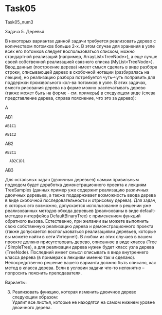 # Task05
Task05_num3

Задача 5.	Деревья


В некоторых вариантах данной задачи требуется реализовать дерево с количеством потомков больше 2-х. В этом случае для хранения в узле всех его потомков следует воспользоваться списком, можно стандартной реализаций (например, ArrayList<TreeNode<T>>), а еще лучше своей собственной реализацией связного списка (MyList<TreeNode<T>>). Ввод данных (построение дерева) имеет смысл сделать в виде разбора строки, описывающей дерево в скобочной нотации (разбиралась на лекции), но реализацию разбора потребуется чуть-чуть поправить для поддержки произвольного кол-ва потомков в узле. В этих задачах, вместо рисования дерева на форме можно распечатывать дерево (также может быть на форме - см. примеры) в следующем виде (слева представление дерева, справа пояснение, что это за дерево):

  A
  
  AB1
  
    AB1C1
  
    AB1C2
  
  AB2
  
    AB2C1
  
      AB2C1D1
  
  AB3	

Для остальных задач (двоичных деревьев) самым правильным подходом будет доработка демонстрационного проекта к лекциям TreeSamples (данных пример уже содержит реализацию различных двоичных деревьев, а также поддерживает возможность ввода дерева в виде скобочной последовательности и отрисовку дерева). Для задач, в которых это возможно, допускается использование в решении уже реализованных методов обхода деревьев (реализованы в виде default-методов интерфейса DefaultBinaryTree) с применением функций обратного вызова.
Естественно, при желании вы можете выполнить свою собственную реализацию дерева и демонстрационного проекта (также допускается воспользоваться реализациями деревьев, которые вы можете найти в сети Интернет).
В любом из этих случаев в вашем проекте должно присутствовать дерево, описанное в виде класса (Tree<T> / SimpleTree<T>), а для реализации дерева нужен будет класс узла дерева (TreeNode). Последний имеет смысл описывать в виде внутреннего класса дерева (в примерах к лекциям именно так и сделано). Непосредственно решение вашего варианта должно быть описано, как метод в класса дерева.
Если в условии задачи что-то непонятно – попросить пояснить преподавателя.
  
Варианты:
  
  3.	Реализовать функцию, которая изменить двоичное дерево следующим образом:	
Удалит все листья, которые не находятся на самом нижнем уровне двоичного дерева.

